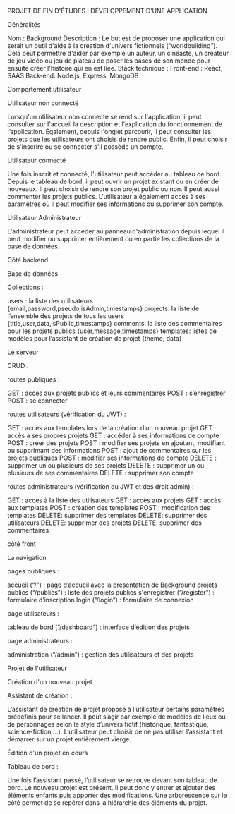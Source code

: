 PROJET DE FIN D'ÉTUDES : DÉVELOPPEMENT D’UNE APPLICATION

Généralités

Nom : Background
Description : Le but est de proposer une application qui serait un outil d'aide à la création d'univers fictionnels (“worldbuilding”). Cela peut permettre d'aider par exemple un auteur, un cinéaste, un créateur de jeu vidéo ou jeu de plateau de poser les bases de son monde pour ensuite créer l'histoire qui en est liée.
Stack technique :
Front-end : React, SAAS
Back-end: Node.js, Express, MongoDB

Comportement utilisateur

Utilisateur non connecté

Lorsqu'un utilisateur non connecté se rend sur l'application, il peut consulter sur l'accueil la description et l'explication du fonctionnement de l’application.
Également, depuis l'onglet parcourir, il peut consulter les projets que les utilisateurs ont choisis de rendre public.
Enfin, il peut choisir de s'inscrire ou se connecter s'il possède un compte.

Utilisateur connecté

Une fois inscrit et connecté, l'utilisateur peut accéder au tableau de bord. Depuis le tableau de bord, il peut ouvrir un projet existant ou en créer de nouveaux. Il peut choisir de rendre son projet public ou non.
Il peut aussi commenter les projets publics.
L'utilisateur a également accès à ses paramètres où il peut modifier ses informations ou supprimer son compte.

Utilisateur Administrateur

L'administrateur peut accéder au panneau d'administration depuis lequel il peut modifier ou supprimer entièrement ou en partie les collections de la base de données.

Côté backend

Base de données

Collections :

users : la liste des utilisateurs {email,password,pseudo,isAdmin,timestamps}
projects: la liste de l’ensemble des projets de tous les users {title,user,data,isPublic,timestamps}
comments: la liste des commentaires pour les projets publics {user,message,timestamps}
templates: listes de modèles pour l’assistant de création de projet {theme, data}

Le serveur

CRUD :

routes publiques :

GET : accès aux projets publics et leurs commentaires
POST : s’enregistrer
POST : se connecter

routes utilisateurs (vérification du JWT) :

GET : accès aux templates lors de la création d’un nouveau projet
GET : accès à ses propres projets
GET : accéder à ses informations de compte
POST : créer des projets
POST : modifier ses projets en ajoutant, modifiant ou supprimant des informations
POST : ajout de commentaires sur les projets publiques
POST : modifier ses informations de compte
DELETE : supprimer un ou plusieurs de ses projets
DELETE : supprimer un ou plusieurs de ses commentaires
DELETE : supprimer son compte

routes administrateurs (vérification du JWT et des droit admin) :

GET : accès à la liste des utilisateurs
GET : accès aux projets
GET : accès aux templates
POST : création des templates
POST : modification des templates
DELETE: supprimer des templates
DELETE: supprimer des utilisateurs
DELETE: supprimer des projets
DELETE: supprimer des commentaires

côté front

La navigation

pages publiques :

accueil (“/”) : page d’accueil avec la présentation de Background
projets publics (“/publics”) : liste des projets publics
s'enregistrer (“/register”) : formulaire d’inscription
login (“/login”) : formulaire de connexion

page utilisateurs :

tableau de bord (“/dashboard”) : interface d’édition des projets

page administrateurs :

administration (“/admin”) : gestion des utilisateurs et des projets

Projet de l'utilisateur

Création d'un nouveau projet

Assistant de création :

L’assistant de création de projet propose à l’utilisateur certains paramètres prédéfinis pour se lancer. Il peut s’agir par exemple de modèles de lieux ou de personnages selon le style d’univers fictif (historique, fantastique, science-fiction,...). L’utilisateur peut choisir de ne pas utiliser l’assistant et démarrer sur un projet entièrement vierge.

Édition d'un projet en cours

Tableau de bord :

Une fois l’assistant passé, l’utilisateur se retrouve devant son tableau de bord. Le nouveau projet est présent. Il peut donc y entrer et ajouter des éléments enfants puis apporter des modifications. Une arborescence sur le côté permet de se repérer dans la hiérarchie des éléments du projet.
